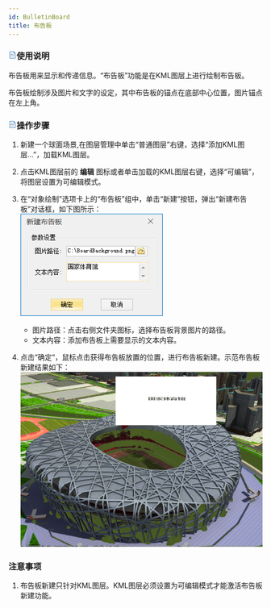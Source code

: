 ```yaml
---
id: BulletinBoard
title: 布告板
---
```

### ![](../../img/read.gif)使用说明

布告板用来显示和传递信息。“布告板”功能是在KML图层上进行绘制布告板。

布告板绘制涉及图片和文字的设定，其中布告板的锚点在底部中心位置，图片锚点在左上角。

### ![](../../img/read.gif)操作步骤

  1. 新建一个球面场景,在图层管理中单击“普通图层”右键，选择“添加KML图层…”，加载KML图层。
  2. 点击KML图层前的 **编辑** 图标或者单击加载的KML图层右键，选择“可编辑”，将图层设置为可编辑模式。
  3. 在“对象绘制”选项卡上的“布告板”组中，单击“新建”按钮，弹出“新建布告板”对话框，如下图所示：       
  ![](img/BulletinBoardDialog.png)   

      * 图片路径：点击右侧文件夹图标，选择布告板背景图片的路径。
      * 文本内容：添加布告板上需要显示的文本内容。
  4. 点击“确定“，鼠标点击获得布告板放置的位置，进行布告板新建。示范布告板新建结果如下：  ![](img/BulletinBoardResult.png) 


### 注意事项

  1. 布告板新建只针对KML图层。KML图层必须设置为可编辑模式才能激活布告板新建功能。



